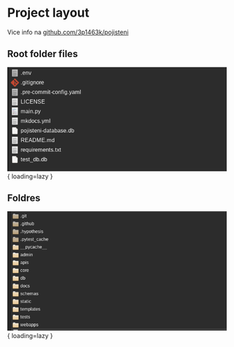 # Project layout
Vice info na  [github.com/3p1463k/pojisteni](https://github.com/3p1463k/pojisteni)

## Root folder files
![Login token](img/layout2.png){ loading=lazy }


## Foldres
![Login token](img/layout1.png){ loading=lazy }
